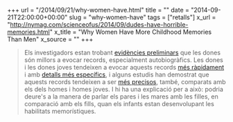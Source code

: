 +++
url = "/2014/09/21/why-women-have.html"
title = ""
date = "2014-09-21T22:00:00+00:00"
slug = "why-women-have"
tags = ["retalls"]
x_url = "http://nymag.com/scienceofus/2014/09/dudes-have-horrible-memories.html"
x_title = "Why Women Have More Childhood Memories Than Men"
x_source = ""
+++


> Els investigadors estan trobant [evidències preliminars](http://www.ncbi.nlm.nih.gov/pubmed/9457787) que les dones són millors a evocar records, especialment autobiogràfics. Les dones i les dones joves tendeixen a evocar aquests records [més ràpidament](http://www.ncbi.nlm.nih.gov/pubmed/9457787) i amb  [detalls més específics](http://books.google.com/books?hl=en&lr=&id=u9t4AgAAQBAJ&oi=fnd&pg=PA99&dq=the+socialization+of+autobiographical+memory+in+children+and+adults:+the+roles+of+culture+and+gender&ots=7DmUQwVhPl&sig=yvIh6Q0QnDjVQzA71yzLas5Tp_w#v=onepage&q=the%20socialization%20of%20autobiographical%20memory%20in%20children%20and%20adults%3A%20the%20roles%20of%20culture%20and%20gender&f=false), i alguns estudis han demostrat que aquests records tendeixen a ser [més precisos](http://www.ncbi.nlm.nih.gov/pubmed/19739927), també, comparats amb els dels homes i homes joves. I hi ha una explicació per a això: podria deure's a la manera de parlar els pares i les mares amb les filles, en comparació amb els fills, quan els infants estan desenvolupant les habilitats memorístiques.

